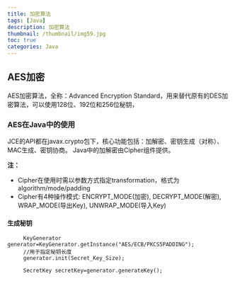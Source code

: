 ```yaml
---
title: 加密算法
tags: [Java]
description: 加密算法
thumbnail: /thumbnail/img59.jpg
toc: true
categories: Java
---
```


## AES加密

 AES加密算法，全称：Advanced Encryption Standard，用来替代原有的DES加密算法，可以使用128位、192位和256位秘钥，
 
  
### AES在Java中的使用

 JCE的API都在javax.crypto包下，核心功能包括：加解密、密钥生成（对称）、MAC生成、密钥协商。
 Java中的加解密由Cipher组件提供。
 
**注：**
* Cipher在使用时需以参数方式指定transformation，格式为algorithm/mode/padding 
* Cipher有4种操作模式: ENCRYPT_MODE(加密), DECRYPT_MODE(解密), WRAP_MODE(导出Key), UNWRAP_MODE(导入Key)

#### 生成秘钥

```
     KeyGenerator generator=KeyGenerator.getInstance("AES/ECB/PKCS5PADDING");
     //用于指定秘钥长度
     generator.init(Secret_Key_Size);

     SecretKey secretKey=generator.generateKey();

```